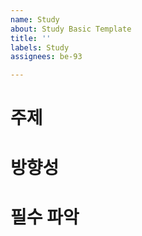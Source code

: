 ```yaml
---
name: Study
about: Study Basic Template
title: ''
labels: Study
assignees: be-93

---
```


# 주제

# 방향성

# 필수 파악
